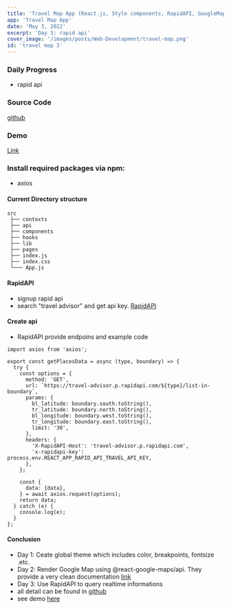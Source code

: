 ```yaml
---
title: 'Travel Map App (React.js, Style components, RapidAPI, GoogleMap) - Day 3'
app: 'Travel Map App'
date: 'May 3, 2022'
excerpt: 'Day 3: rapid api'
cover_image: '/images/posts/Web-Development/travel-map.png'
id: 'travel map 3'
---
```


### Daily Progress
- rapid api

### Source Code 
[github](https://github.com/hsingyingli/travel-map) 
### Demo 
[Link](https://travel-map-rust.vercel.app/)

### Install required packages via npm: 
* axios
#### Current Directory structure
```
src
 ├── contexts
 ├── api
 ├── components
 ├── hooks
 ├── lib
 ├── pages
 ├── index.js
 ├── index.css
 └─── App.js
```
#### RapidAPI
* signup rapid api
* search "travel advisor" and get api key.
[RapidAPI](https://rapidapi.com/apidojo/api/travel-advisor)

#### Create api 
* RapidAPI provide endpoins and example code 
```
import axios from 'axios';

export const getPlacesData = async (type, boundary) => {
  try {
    const options = {
      method: 'GET',
      url: `https://travel-advisor.p.rapidapi.com/${type}/list-in-boundary`,
      params: {
        bl_latitude: boundary.south.toString(), 
        tr_latitude: boundary.north.toString(), 
        bl_longitude: boundary.west.toString(), 
        tr_longitude: boundary.east.toString(), 
        limit: '30',
      },
      headers: {
        'X-RapidAPI-Host': 'travel-advisor.p.rapidapi.com',
        'x-rapidapi-key': process.env.REACT_APP_RAPID_API_TRAVEL_API_KEY,
      },
    };

    const {
      data: {data},
    } = await axios.request(options);
    return data;
  } catch (e) {
    console.log(e);
  }
};
```

#### Conclusion
- Day 1: Ceate global theme which includes color, breakpoints, fontsize .etc.
- Day 2: Render Google Map using @react-google-maps/api. They provide a very clean documentation [link](https://react-google-maps-api-docs.netlify.app/)
- Day 3: Use RapidAPI to query realtime informations  
- all detail can be found in [github](https://github.com/hsingyingli/travel-map) 
- see demo [here](https://travel-map-rust.vercel.app/)





